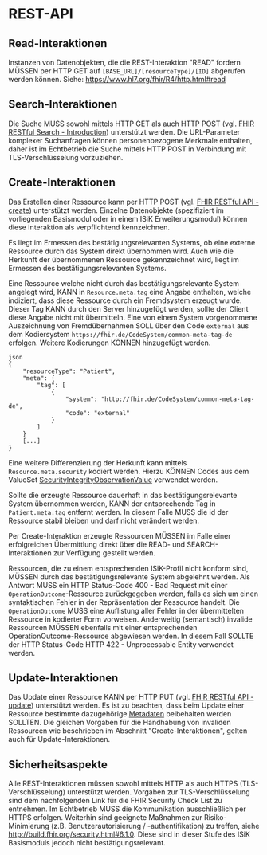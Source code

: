 # REST-API

## Read-Interaktionen
Instanzen von Datenobjekten, die die REST-Interaktion "READ" fordern MÜSSEN per HTTP GET auf ```[BASE_URL]/[resourceType]/[ID]``` abgerufen werden können. 
Siehe: https://www.hl7.org/fhir/R4/http.html#read 

## Search-Interaktionen
Die Suche MUSS sowohl mittels HTTP GET als auch HTTP POST (vgl. [FHIR RESTful Search - Introduction](https://www.hl7.org/fhir/R4/search.html#Introduction)) unterstützt werden. Die URL-Parameter komplexer Suchanfragen können personenbezogene Merkmale enthalten, daher ist im Echtbetrieb die Suche mittels HTTP POST in Verbindung mit TLS-Verschlüsselung vorzuziehen. 

## Create-Interaktionen
Das Erstellen einer Ressource kann per HTTP POST (vgl. [FHIR RESTful API - create](https://www.hl7.org/fhir/R4/http.html#create)) unterstützt werden. Einzelne Datenobjekte (spezifiziert im vorliegenden Basismodul oder in einem ISiK Erweiterungsmodul) können diese Interaktion als verpflichtend kennzeichnen.

Es liegt im Ermessen des bestätigungsrelevanten Systems, ob eine externe Ressource durch das System direkt übernommen wird. Auch wie die Herkunft der übernommenen Ressource gekennzeichnet wird, liegt im Ermessen des bestätigungsrelevanten Systems.

Eine Ressource welche nicht durch das bestätigungsrelevante System angelegt wird, KANN in ```Resource.meta.tag``` eine Angabe enthalten, welche indiziert, dass diese Ressource durch ein Fremdsystem erzeugt wurde. Dieser Tag KANN durch den Server hinzugefügt werden, sollte der Client diese Angabe nicht mit übermitteln. Eine von einem System vorgenommene Auszeichnung von Fremdübernahmen SOLL über den Code ```external``` aus dem Kodiersystem ```https://fhir.de/CodeSystem/common-meta-tag-de``` erfolgen. Weitere Kodierungen KÖNNEN hinzugefügt werden.

```
json
{
    "resourceType": "Patient",
    "meta": {
        "tag": [
            {
                "system": "http://fhir.de/CodeSystem/common-meta-tag-de",
                "code": "external"
            }
        ]
    }
    [...]
}
```

Eine weitere Differenzierung der Herkunft kann mittels ```Resource.meta.security``` kodiert werden. Hierzu KÖNNEN Codes aus dem ValueSet [SecurityIntegrityObservationValue](https://terminology.hl7.org/ValueSet/v3-SecurityIntegrityObservationValue) verwendet werden.

Sollte die erzeugte Ressource dauerhaft in das bestätigungsrelevante System übernommen werden, KANN der entsprechende Tag in ```Patient.meta.tag``` entfernt werden. In diesem Falle MUSS die id der Ressource stabil bleiben und darf nicht verändert werden.


Per Create-Interaktion erzeugte Ressourcen MÜSSEN im Falle einer erfolgreichen Übermittlung direkt über die READ- und SEARCH-Interaktionen zur Verfügung gestellt werden.

Ressourcen, die zu einem entsprechenden ISiK-Profil nicht konform sind, MÜSSEN durch das bestätigungsrelevante System abgelehnt werden. Als Antwort MUSS ein HTTP Status-Code 400 - Bad Request mit einer ```OperationOutcome```-Ressource zurückgegeben werden, falls es sich um einen syntaktischen Fehler in der Repräsentation der Ressource handelt. Die ```OperationOutcome``` MUSS eine Auflistung aller Fehler in der übermittelten Ressource in kodierter Form vorweisen. Anderweitig (semantisch) invalide Ressourcen MÜSSEN ebenfalls mit einer entsprechenden OperationOutcome-Ressource abgewiesen werden. In diesem Fall SOLLTE der HTTP Status-Code HTTP 422 - Unprocessable Entity verwendet werden.


## Update-Interaktionen
Das Update einer Ressource KANN per HTTP PUT (vgl. [FHIR RESTful API - update](https://www.hl7.org/fhir/R4/http.html#update)) unterstützt werden. Es ist zu beachten, dass beim Update einer Ressource bestimmte dazugehörige [Metadaten](https://www.hl7.org/fhir/R4/resource.html#Meta) beibehalten werden SOLLTEN. Die gleichen Vorgaben für die Handhabung von invaliden Ressourcen wie beschrieben im Abschnitt "Create-Interaktionen", gelten auch für Update-Interaktionen.


## Sicherheitsaspekte
Alle REST-Interaktionen müssen sowohl mittels HTTP als auch HTTPS (TLS-Verschlüsselung) unterstützt werden. Vorgaben zur TLS-Verschlüsselung sind dem nachfolgenden Link für die FHIR Security Check List zu entnehmen.
Im Echtbetrieb MUSS die Kommunikation ausschließlich per HTTPS erfolgen.
Weiterhin sind geeignete Maßnahmen zur Risiko-Minimierung (z.B. Benutzerautorisierung / -authentifikation) zu treffen, siehe http://build.fhir.org/security.html#6.1.0. 
Diese sind in dieser Stufe des ISiK Basismoduls jedoch nicht bestätigungsrelevant.
